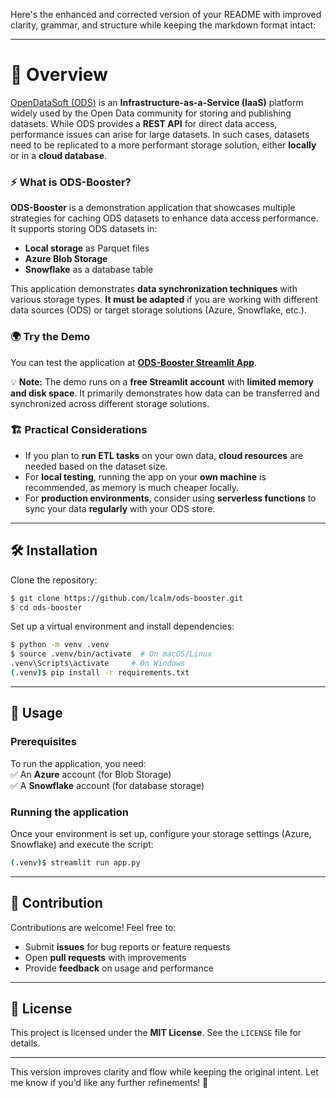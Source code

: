 Here's the enhanced and corrected version of your README with improved clarity, grammar, and structure while keeping the markdown format intact:  

---

# 📖 Overview  

[OpenDataSoft (ODS)](https://opendatasoft.com) is an **Infrastructure-as-a-Service (IaaS)** platform widely used by the Open Data community for storing and publishing datasets. While ODS provides a **REST API** for direct data access, performance issues can arise for large datasets. In such cases, datasets need to be replicated to a more performant storage solution, either **locally** or in a **cloud database**.  

### ⚡ What is ODS-Booster?  
**ODS-Booster** is a demonstration application that showcases multiple strategies for caching ODS datasets to enhance data access performance. It supports storing ODS datasets in:  
- **Local storage** as Parquet files  
- **Azure Blob Storage**  
- **Snowflake** as a database table  

This application demonstrates **data synchronization techniques** with various storage types. **It must be adapted** if you are working with different data sources (ODS) or target storage solutions (Azure, Snowflake, etc.).  

### 🌍 Try the Demo  
You can test the application at **[ODS-Booster Streamlit App](https://ods-booster.streamlit.app/)**.  

💡 **Note:** The demo runs on a **free Streamlit account** with **limited memory and disk space**. It primarily demonstrates how data can be transferred and synchronized across different storage solutions.  

### 🏗️ Practical Considerations  
- If you plan to **run ETL tasks** on your own data, **cloud resources** are needed based on the dataset size.  
- For **local testing**, running the app on your **own machine** is recommended, as memory is much cheaper locally.  
- For **production environments**, consider using **serverless functions** to sync your data **regularly** with your ODS store.  

---

## 🛠️ Installation  

Clone the repository:  
```sh
$ git clone https://github.com/lcalm/ods-booster.git
$ cd ods-booster
```

Set up a virtual environment and install dependencies:  
```sh
$ python -m venv .venv
$ source .venv/bin/activate  # On macOS/Linux
.venv\Scripts\activate     # On Windows
(.venv)$ pip install -r requirements.txt
```

---

## 🚀 Usage  

### Prerequisites  
To run the application, you need:  
✅ An **Azure** account (for Blob Storage)  
✅ A **Snowflake** account (for database storage)  

### Running the application  
Once your environment is set up, configure your storage settings (Azure, Snowflake) and execute the script:  

```sh
(.venv)$ streamlit run app.py
```

---

## 🤝 Contribution  

Contributions are welcome! Feel free to:  
- Submit **issues** for bug reports or feature requests  
- Open **pull requests** with improvements  
- Provide **feedback** on usage and performance  

---

## 📜 License  

This project is licensed under the **MIT License**. See the `LICENSE` file for details.  

---

This version improves clarity and flow while keeping the original intent. Let me know if you'd like any further refinements! 🚀